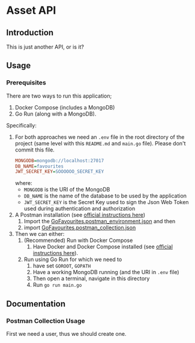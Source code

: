 # Asset API

## Introduction

This is just another API, or is it?

## Usage

### Prerequisites

There are two ways to run this application; 
1. Docker Compose (includes a MongoDB) 
2. Go Run (along with a MongoDB).

Specifically:

1. For both approaches we need an `.env` file in the root directory of the project
   (same level with this `README.md` and `main.go` file). Please don't commit this file.
    ```ini
    MONGODB=mongodb://localhost:27017
    DB_NAME=favourites
    JWT_SECRET_KEY=SOOOOOO_SECRET_KEY
   ```
   where:
    * `MONGODB` is the URI of the MongoDB
    * `DB_NAME` is the name of the database to be used by the application
    * `JWT_SECRET_KEY` is the Secret Key used to sign the Json Web Token
      used during authentication and authorization
2. A Postman installation (see [official instructions here](https://www.postman.com/downloads/))
    1. Import the [GoFavourites.postman_environment.json](GoFavourites.postman_environment.json) and then
    2. import [GoFavourites.postman_collection.json](GoFavourites.postman_collection.json)
4. Then we can either:
    1. (Recommended) Run with Docker Compose
        1. Have Docker and Docker Compose installed
           (see [official instructions here](https://docs.docker.com/compose/install/)).
    2. Run using Go Run for which we need to
        1. have set `GOROOT`, `GOPATH`
        2. Have a working MongoDB running (and the URI in `.env` file)
        3. Then open a terminal, navigate in this directory
        4. Run `go run main.go`

## Documentation

### Postman Collection Usage

First we need a user, thus we should create one.
